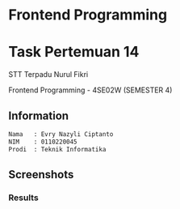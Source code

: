 # Frontend Programming
# Task Pertemuan 14

STT Terpadu Nurul Fikri

Frontend Programming - 4SE02W (SEMESTER 4)

## Information

```bash
Nama   : Evry Nazyli Ciptanto
NIM    : 0110220045
Prodi  : Teknik Informatika
```

## Screenshots

### Results
